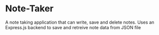 # Note-Taker
A note taking application that can write, save and delete notes. Uses an Express.js backend to save and retreive note data from JSON file
